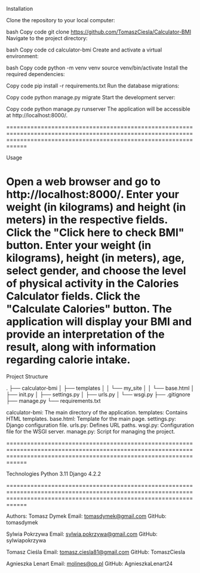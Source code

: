 Installation

Clone the repository to your local computer:

bash
Copy code
git clone https://github.com/TomaszCiesla/Calculator-BMI
Navigate to the project directory:

bash
Copy code
cd calculator-bmi
Create and activate a virtual environment:

bash
Copy code
python -m venv venv
source venv/bin/activate
Install the required dependencies:

Copy code
pip install -r requirements.txt
Run the database migrations:

Copy code
python manage.py migrate
Start the development server:

Copy code
python manage.py runserver
The application will be accessible at http://localhost:8000/.

========================================================================================================================================================================

Usage

Open a web browser and go to http://localhost:8000/.
Enter your weight (in kilograms) and height (in meters) in the respective fields.
Click the "Click here to check BMI" button.
Enter your weight (in kilograms), height (in meters), age, select gender, and choose the level of physical activity in the Calories Calculator fields.
Click the "Calculate Calories" button.
The application will display your BMI and provide an interpretation of the result, along with information regarding calorie intake.
========================================================================================================================================================================

Project Structure

.
├── calculator-bmi
│ ├── templates
│ │ └── my_site
│ │ └── base.html
│ ├── init.py
│ ├── settings.py
│ ├── urls.py
│ └── wsgi.py
├── .gitignore
├── manage.py
└── requirements.txt

calculator-bmi: The main directory of the application.
templates: Contains HTML templates.
base.html: Template for the main page.
settings.py: Django configuration file.
urls.py: Defines URL paths.
wsgi.py: Configuration file for the WSGI server.
manage.py: Script for managing the project.

========================================================================================================================================================================

Technologies
Python 3.11
Django 4.2.2

========================================================================================================================================================================

Authors:
Tomasz Dymek
Email: tomasdymek@gmail.com
GitHub: tomasdymek

Sylwia Pokrzywa
Email: sylwia.pokrzywa@gmail.com
GitHub: sylwiapokrzywa

Tomasz Cieśla
Email: tomasz.ciesla81@gmail.com
GitHub: TomaszCiesla

Agnieszka Lenart
Email: molines@op.pl
GitHub: AgnieszkaLenart24
